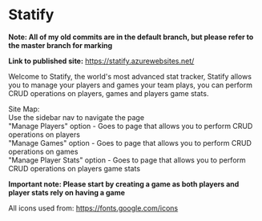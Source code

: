 # Statify

**Note: All of my old commits are in the default branch, but please refer to the master branch for marking**<br />

**Link to published site:** https://statify.azurewebsites.net/

Welcome to Statify, the world's most advanced stat tracker, Statify allows you to manage your players and games your team plays, you can perform CRUD operations on players, games and players game stats.

Site Map:<br />
  Use the sidebar nav to navigate the page<br />
    "Manage Players" option - Goes to page that allows you to perform CRUD operations on players<br />
    "Manage Games" option - Goes to page that allows you to perform CRUD operations on games <br />
    "Manage Player Stats" option - Goes to page that allows you to perform CRUD operations on players game stats<br />
    
   **Important note: Please start by creating a game as both players and player stats rely on having a game**<br />
 
 All icons used from: https://fonts.google.com/icons
